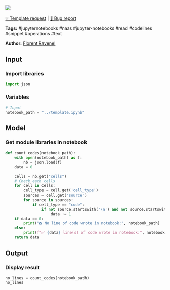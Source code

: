 <a href="https://app.naas.ai/user-redirect/naas/downloader?url=https://raw.githubusercontent.com/jupyter-naas/awesome-notebooks/master/Jupyter%20Notebooks/Jupyter_Notebooks_Count_code_lines.ipynb" target="_parent"><img src="https://naasai-public.s3.eu-west-3.amazonaws.com/open_in_naas.svg"/></a><br><br><a href="https://github.com/jupyter-naas/awesome-notebooks/issues/new?assignees=&labels=&template=template-request.md&title=Tool+-+Action+of+the+notebook+">💡 Template request</a> | <a href="https://github.com/jupyter-naas/awesome-notebooks/issues/new?assignees=&labels=bug&template=bug_report.md&title=Jupyter+Notebooks+-+Count+code+lines:+Error+short+description">🚨 Bug report</a>

**Tags:** #jupyternotebooks #naas #jupyter-notebooks #read #codelines #snippet #operations #text

**Author:** [Florent Ravenel](https://www.linkedin.com/in/florent-ravenel/)

## Input

### Import libraries


```python
import json
```

### Variables


```python
# Input
notebook_path = "../template.ipynb"
```

## Model

### Get module libraries in notebook


```python
def count_codes(notebook_path):
    with open(notebook_path) as f:
        nb = json.load(f)
    data = 0
    
    cells = nb.get("cells")
    # Check each cells
    for cell in cells:
        cell_type = cell.get('cell_type')
        sources = cell.get('source')
        for source in sources:
            if cell_type == "code":
                if not source.startswith('\n') and not source.startswith('#'):
                    data += 1
    if data == 0:
        print("❎ No line of code wrote in notebook:", notebook_path)
    else:
        print(f"✅ {data} line(s) of code wrote in notebook:", notebook_path)
    return data
```

## Output

### Display result


```python
no_lines = count_codes(notebook_path)
no_lines
```


```python

```
